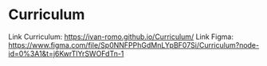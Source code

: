 # Curriculum

Link Curriculum: https://ivan-romo.github.io/Curriculum/
Link Figma: https://www.figma.com/file/Sp0NNFPPhGdMnLYpBF07Si/Curriculum?node-id=0%3A1&t=j6KwrTlYrSWOFdTn-1

